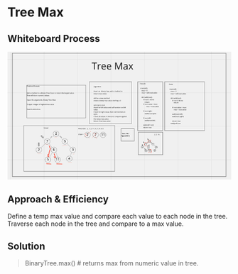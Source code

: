 # Tree Max

## Whiteboard Process

![whiteboard](tree_max.png)

## Approach & Efficiency
<!-- What approach did you take? Why? What is the Big O space/time for this approach? -->
Define a temp max value and compare each value to each node in the tree.
Traverse each node in the tree and compare to a max value.

## Solution

> BinaryTree.max()  # returns max from numeric value in tree.
